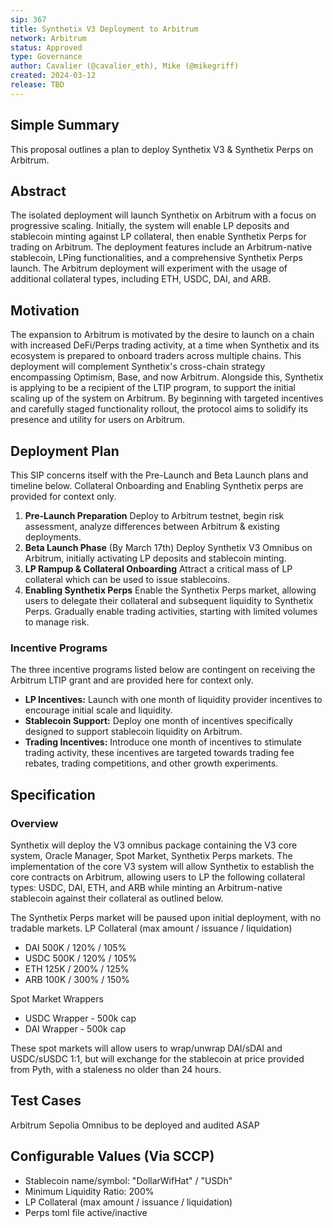 ```yaml
---
sip: 367 
title: Synthetix V3 Deployment to Arbitrum
network: Arbitrum
status: Approved
type: Governance
author: Cavalier (@cavalier_eth), Mike (@mikegriff)
created: 2024-03-12
release: TBD
---
```


## Simple Summary
This proposal outlines a plan to deploy Synthetix V3 & Synthetix Perps on Arbitrum.

## Abstract
The isolated deployment will launch Synthetix on Arbitrum with a focus on progressive scaling.
Initially, the system will enable LP deposits and stablecoin minting against LP collateral, then enable Synthetix Perps for trading on Arbitrum.
The deployment features include an Arbitrum-native stablecoin, LPing functionalities, and a comprehensive Synthetix Perps launch. The Arbitrum deployment will experiment with the usage of additional collateral types, including ETH, USDC, DAI, and ARB.

## Motivation
The expansion to Arbitrum is motivated by the desire to launch on a chain with increased DeFi/Perps trading activity, at a time when Synthetix and its ecosystem is prepared to onboard traders across multiple chains. This deployment will complement Synthetix's cross-chain strategy encompassing Optimism, Base, and now Arbitrum.
Alongside this, Synthetix is applying to be a recipient of the LTIP program, to support the initial scaling up of the system on Arbitrum. By beginning with targeted incentives and carefully staged functionality rollout, the protocol aims to solidify its presence and utility for users on Arbitrum.

## Deployment Plan 
This SIP concerns itself with the Pre-Launch and Beta Launch plans and timeline below. Collateral Onboarding and Enabling Synthetix perps are provided for context only. 


1. **Pre-Launch Preparation** Deploy to Arbitrum testnet, begin risk assessment, analyze differences between Arbitrum & existing deployments.
2. **Beta Launch Phase** (By March 17th) Deploy Synthetix V3 Omnibus on Arbitrum, initially activating LP deposits and stablecoin minting.
3. **LP Rampup & Collateral Onboarding** Attract a critical mass of LP collateral which can be used to issue stablecoins.
4. **Enabling Synthetix Perps** Enable the Synthetix Perps market, allowing users to delegate their collateral and subsequent liquidity to Synthetix Perps.
Gradually enable trading activities, starting with limited volumes to manage risk.

### Incentive Programs
The three incentive programs listed below are contingent on receiving the Arbitrum LTIP grant and are provided here for context only.

- **LP Incentives:** Launch with one month of liquidity provider incentives to encourage initial scale and liquidity.
- **Stablecoin Support:** Deploy one month of incentives specifically designed to support stablecoin liquidity on Arbitrum.
- **Trading Incentives:** Introduce one month of incentives to stimulate trading activity, these incentives are targeted towards trading fee rebates, trading competitions, and other growth experiments.


## Specification

### Overview
Synthetix will deploy the V3 omnibus package containing the V3 core system, Oracle Manager, Spot Market, Synthetix Perps markets. The implementation of the core V3 system will allow Synthetix to establish the core contracts on Arbitrum, allowing users to LP the following collateral types: USDC, DAI, ETH, and ARB while minting an Arbitrum-native stablecoin against their collateral as outlined below. 

The Synthetix Perps market will be paused upon initial deployment, with no tradable markets.
LP Collateral (max amount / issuance / liquidation)
- DAI 500K / 120% / 105%
- USDC 500K / 120% / 105%
- ETH 125K / 200% / 125%
- ARB 100K / 300% / 150%

Spot Market Wrappers
- USDC Wrapper - 500k cap
- DAI Wrapper - 500k cap

These spot markets will allow users to wrap/unwrap DAI/sDAI and USDC/sUSDC 1:1, but will exchange for the stablecoin at price provided from Pyth, with a staleness no older than 24 hours.


## Test Cases
Arbitrum Sepolia Omnibus to be deployed and audited ASAP

## Configurable Values (Via SCCP)

- Stablecoin name/symbol: "DollarWifHat" / "USDh"
- Minimum Liquidity Ratio: 200%
- LP Collateral (max amount / issuance / liquidation)
- Perps toml file active/inactive
